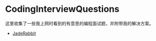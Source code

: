 # CodingInterviewQuestions
这里收集了一些我上网时看到的有意思的编程面试题，并附带我的解决方案。

* [JadeRabbit](./questions/JadeRabbit.md)